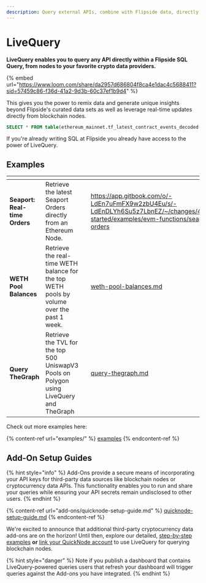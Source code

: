 ```yaml
---
description: Query external APIs, combine with Flipside data, directly in SQL
---
```


# LiveQuery

**LiveQuery enables you to query any API directly within a Flipside SQL Query, from nodes to your favorite crypto data providers.**&#x20;

{% embed url="https://www.loom.com/share/da2957d686804f8ca4e1dac4c5688411?sid=57459c86-f36d-41a2-9d3b-60c37ef1b9d4" %}

This gives you the power to remix data and generate unique insights beyond Flipside's curated data sets as well as leverage real-time updates directly from blockchain nodes.

```sql
SELECT * FROM table(ethereum_mainnet.tf_latest_contract_events_decoded(<address>))
```

If you're already writing SQL at Flipside you already have access to the power of LiveQuery.

## Examples

<table data-view="cards"><thead><tr><th></th><th></th><th></th><th data-hidden data-card-target data-type="content-ref"></th></tr></thead><tbody><tr><td><strong>Seaport: Real-time Orders</strong></td><td>Retrieve the latest Seaport Orders directly from an Ethereum Node.</td><td></td><td><a href="https://app.gitbook.com/o/-LdEn7uFmFX9w2zbU4Eu/s/-LdEnDLYh6Su5z7LbnEZ/~/changes/491/products/get-started/examples/evm-functions/seaport-real-time-orders">https://app.gitbook.com/o/-LdEn7uFmFX9w2zbU4Eu/s/-LdEnDLYh6Su5z7LbnEZ/~/changes/491/products/get-started/examples/evm-functions/seaport-real-time-orders</a></td></tr><tr><td><strong>WETH Pool Balances</strong></td><td>Retrieve the real-time WETH balance for the top WETH pools by volume over the past 1 week. </td><td></td><td><a href="examples/evm-functions/weth-pool-balances.md">weth-pool-balances.md</a></td></tr><tr><td><strong>Query TheGraph</strong></td><td>Retrieve the TVL for the top 500 UniswapV3 Pools on Polygon using LiveQuery and TheGraph</td><td></td><td><a href="examples/api-functions/query-thegraph.md">query-thegraph.md</a></td></tr></tbody></table>

Check out more examples here:

{% content-ref url="examples/" %}
[examples](examples/)
{% endcontent-ref %}

## Add-On Setup Guides

{% hint style="info" %}
Add-Ons provide a secure means of incorporating your API keys for third-party data sources like blockchain nodes or cryptocurrency data APIs. This functionality enables you to run and share your queries while ensuring your API secrets remain undisclosed to other users.
{% endhint %}

{% content-ref url="add-ons/quicknode-setup-guide.md" %}
[quicknode-setup-guide.md](add-ons/quicknode-setup-guide.md)
{% endcontent-ref %}

We're excited to announce that additional third-party cryptocurrency data add-ons are on the horizon! Until then, explore our detailed, [step-by-step examples](examples/) **or** [link your QuickNode account](add-ons/quicknode-setup-guide.md) to use LiveQuery for querying blockchain nodes.

{% hint style="danger" %}
Note if you publish a dashboard that contains LiveQuery-powered queries users that refresh your dashboard will trigger queries against the Add-ons you have integrated.
{% endhint %}
